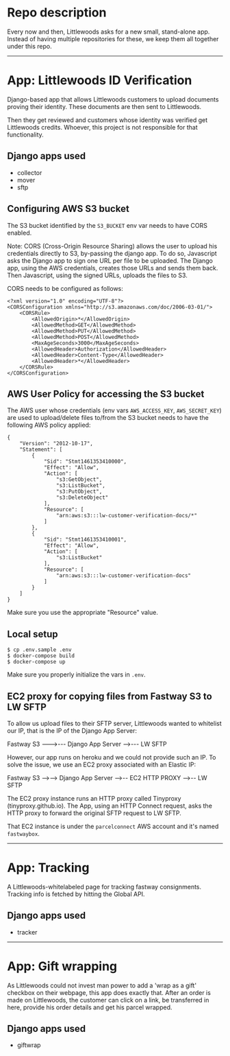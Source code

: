 # Repo description

Every now and then, Littlewoods asks for a new small, stand-alone app. Instead of having
multiple repositories for these, we keep them all together under this repo.

- - -

# App: Littlewoods ID Verification

Django-based app that allows Littlewoods customers to upload documents proving
their identity. These documents are then sent to Littlewoods.

Then they get reviewed and customers whose identity was verified get Littlewoods
credits. Whoever, this project is not responsible for that functionality.

## Django apps used

- collector
- mover
- sftp

## Configuring AWS S3 bucket

The S3 bucket identified by the `S3_BUCKET` env var needs to have CORS enabled.

Note: CORS (Cross-Origin Resource Sharing) allows the user to upload his credentials
directly to S3, by-passing the django app. To do so, Javascript asks the Django app to
sign one URL per file to be uploaded. The Django app, using the AWS credentials,
creates those URLs and sends them back. Then Javascript, using the signed URLs, uploads
the files to S3.

CORS needs to be configured as follows:

    <?xml version="1.0" encoding="UTF-8"?>
    <CORSConfiguration xmlns="http://s3.amazonaws.com/doc/2006-03-01/">
        <CORSRule>
            <AllowedOrigin>*</AllowedOrigin>
            <AllowedMethod>GET</AllowedMethod>
            <AllowedMethod>PUT</AllowedMethod>
            <AllowedMethod>POST</AllowedMethod>
            <MaxAgeSeconds>3000</MaxAgeSeconds>
            <AllowedHeader>Authorization</AllowedHeader>
            <AllowedHeader>Content-Type</AllowedHeader>
            <AllowedHeader>*</AllowedHeader>
        </CORSRule>
    </CORSConfiguration>

## AWS User Policy for accessing the S3 bucket

The AWS user whose credentials (env vars `AWS_ACCESS_KEY`, `AWS_SECRET_KEY`) are used
to upload/delete files to/from the S3 bucket needs to have the following AWS policy
applied:

    {
        "Version": "2012-10-17",
        "Statement": [
            {
                "Sid": "Stmt1461353410000",
                "Effect": "Allow",
                "Action": [
                    "s3:GetObject",
                    "s3:ListBucket",
                    "s3:PutObject",
                    "s3:DeleteObject"
                ],
                "Resource": [
                    "arn:aws:s3:::lw-customer-verification-docs/*"
                ]
            },
            {
                "Sid": "Stmt1461353410001",
                "Effect": "Allow",
                "Action": [
                    "s3:ListBucket"
                ],
                "Resource": [
                    "arn:aws:s3:::lw-customer-verification-docs"
                ]
            }
        ]
    }

Make sure you use the appropriate "Resource" value.

## Local setup

    $ cp .env.sample .env
    $ docker-compose build
    $ docker-compose up

Make sure you properly initialize the vars in `.env`.

## EC2 proxy for copying files from Fastway S3 to LW SFTP

To allow us upload files to their SFTP server, Littlewoods wanted to whitelist
our IP, that is the IP of the Django App Server:

Fastway S3 --->--- Django App Server -->--- LW SFTP

However, our app runs on heroku and we could not provide such an IP.
To solve the issue, we use an EC2 proxy associated with an Elastic IP:

Fastway S3 -->--> Django App Server -->-- EC2 HTTP PROXY -->-- LW SFTP

The EC2 proxy instance runs an HTTP proxy called Tinyproxy (tinyproxy.github.io).
The App, using an HTTP Connect request, asks the HTTP proxy to forward the
original SFTP request to LW SFTP.

That EC2 instance is under the `parcelconnect` AWS account and it's named
`fastwaybox`.

- - -

# App: Tracking

A Littlewoods-whitelabeled page for tracking fastway consignments. Tracking info is fetched by hitting the Global API.

## Django apps used

- tracker

- - -

# App: Gift wrapping

As Littlewoods could not invest man power to add a 'wrap as a gift' checkbox on their webpage, this app does exactly that. After an order is made on Littlewoods, the customer can click on a link, be transferred in here, provide his order details and get his parcel wrapped.

## Django apps used

- giftwrap
